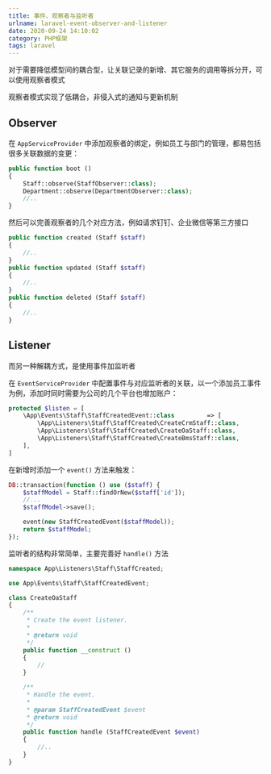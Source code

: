 ```yaml
---
title: 事件、观察者与监听者
urlname: laravel-event-observer-and-listener
date: 2020-09-24 14:10:02
category: PHP框架
tags: laravel
---
```


对于需要降低模型间的耦合型，让关联记录的新增、其它服务的调用等拆分开，可以使用观察者模式

观察者模式实现了低耦合，非侵入式的通知与更新机制

<!-- more -->

## Observer

在 `AppServiceProvider` 中添加观察者的绑定，例如员工与部门的管理，都易包括很多关联数据的变更：

```php
public function boot ()
{
    Staff::observe(StaffObserver::class);
    Department::observe(DepartmentObserver::class);
    //..
}
```

然后可以完善观察者的几个对应方法，例如请求钉钉、企业微信等第三方接口

```php
public function created (Staff $staff)
{
    //..
}
public function updated (Staff $staff)
{
    //..
}
public function deleted (Staff $staff)
{
    //..
}
```

## Listener

而另一种解耦方式，是使用事件加监听者

在 `EventServiceProvider` 中配置事件与对应监听者的关联，以一个添加员工事件为例，添加时同时需要为公司的几个平台也增加账户：

```php
protected $listen = [
    \App\Events\Staff\StaffCreatedEvent::class         => [
        \App\Listeners\Staff\StaffCreated\CreateCrmStaff::class,
        \App\Listeners\Staff\StaffCreated\CreateOaStaff::class,
        \App\Listeners\Staff\StaffCreated\CreateBmsStaff::class,
    ],
]
```

在新增时添加一个 `event()` 方法来触发：

```php
DB::transaction(function () use ($staff) {
    $staffModel = Staff::findOrNew($staff['id']);
    //...
    $staffModel->save();

    event(new StaffCreatedEvent($staffModel));
    return $staffModel;
});
```

监听者的结构非常简单，主要完善好 `handle()` 方法

```php
namespace App\Listeners\Staff\StaffCreated;

use App\Events\Staff\StaffCreatedEvent;

class CreateOaStaff
{
    /**
     * Create the event listener.
     *
     * @return void
     */
    public function __construct ()
    {
        //
    }

    /**
     * Handle the event.
     *
     * @param StaffCreatedEvent $event
     * @return void
     */
    public function handle (StaffCreatedEvent $event)
    {
        //..
    }
}
```
